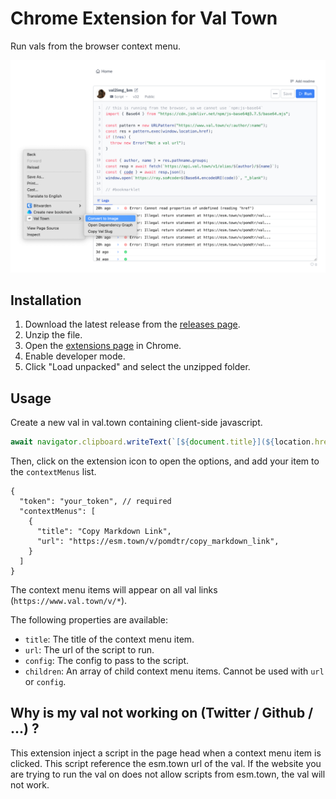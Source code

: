 # Chrome Extension for Val Town

Run vals from the browser context menu.

![demo](./doc/screenshot.png)

## Installation

1. Download the latest release from the [releases page](https://github.com/pomdtr/val-town-web-extension/releases/latest).
2. Unzip the file.
3. Open the [extensions page](chrome://extensions) in Chrome.
4. Enable developer mode.
5. Click "Load unpacked" and select the unzipped folder.

## Usage

Create a new val in val.town containing client-side javascript.

```javascript
await navigator.clipboard.writeText(`[${document.title}](${location.href})`);
```

Then, click on the extension icon to open the options, and add your item to the `contextMenus` list.

```jsonc
{
  "token": "your_token", // required
  "contextMenus": [
    {
      "title": "Copy Markdown Link",
      "url": "https://esm.town/v/pomdtr/copy_markdown_link",
    }
  ]
}
```

The context menu items will appear on all val links (`https://www.val.town/v/*`).

The following properties are available:

- `title`: The title of the context menu item.
- `url`: The url of the script to run.
- `config`: The config to pass to the script.
- `children`: An array of child context menu items. Cannot be used with `url` or `config`.

## Why is my val not working on (Twitter / Github / ...) ?

This extension inject a script in the page head when a context menu item is clicked. This script reference the esm.town url of the val. If the website you are trying to run the val on does not allow scripts from esm.town, the val will not work.
